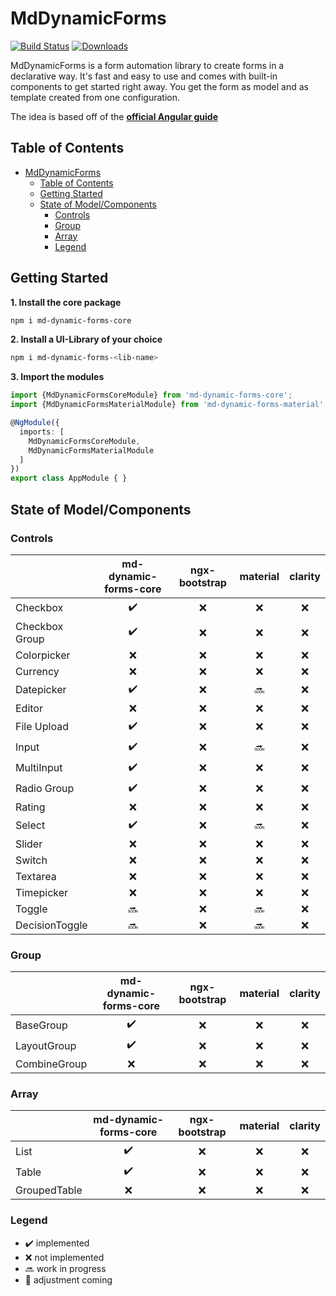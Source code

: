 # MdDynamicForms


[![Build Status](https://travis-ci.com/officialMKL/md-dynamic-forms.svg?branch=master)](https://travis-ci.com/officialMKL/md-dynamic-forms)
[![Downloads](https://img.shields.io/npm/dm/md-dynamic-forms-core.svg)](https://npmjs.com/package/md-dynamic-forms-core)

MdDynamicForms is a form automation library to create forms in a declarative way.
It's fast and easy to use and comes with built-in components to get started right away.
You get the form as model and as template created from one configuration.

The idea is based off of the [**official Angular guide**](https://angular.io/guide/dynamic-form)

## Table of Contents
- [MdDynamicForms](#mddynamicforms)
  - [Table of Contents](#table-of-contents)
  - [Getting Started](#getting-started)
  - [State of Model/Components](#state-of-modelcomponents)
    - [Controls](#controls)
    - [Group](#group)
    - [Array](#array)
    - [Legend](#legend)

## Getting Started

**1. Install the core package**
```bash
npm i md-dynamic-forms-core
```

**2. Install a UI-Library of your choice**
```bash
npm i md-dynamic-forms-<lib-name>
```

**3. Import the modules**
```typescript
import {MdDynamicFormsCoreModule} from 'md-dynamic-forms-core';
import {MdDynamicFormsMaterialModule} from 'md-dynamic-forms-material';

@NgModule({
  imports: [
    MdDynamicFormsCoreModule,
    MdDynamicFormsMaterialModule
  ]
})
export class AppModule { }
```

## State of Model/Components

### Controls
|                	|md-dynamic-forms-core|ngx-bootstrap|material|clarity|
|----------------	|:-:|:-:|:-:|:-:|
| Checkbox       	|:heavy_check_mark:|:x:|:x:|:x:|
| Checkbox Group 	|:heavy_check_mark:|:x:|:x:|:x:|
| Colorpicker    	|:x:|:x:|:x:|:x:|
| Currency      	|:x:|:x:|:x:|:x:|
| Datepicker     	|:heavy_check_mark:|:x:|:soon:|:x:|
| Editor         	|:x:|:x:|:x:|:x:|
| File Upload    	|:heavy_check_mark:|:x:|:x:|:x:|
| Input          	|:heavy_check_mark:|:x:|:soon:|:x:|
| MultiInput     	|:heavy_check_mark:|:x:|:x:|:x:|
| Radio Group    	|:heavy_check_mark:|:x:|:x:|:x:|
| Rating         	|:x:|:x:|:x:|:x:|
| Select         	|:heavy_check_mark:|:x:|:soon:|:x:|
| Slider         	|:x:|:x:|:x:|:x:|
| Switch         	|:x:|:x:|:x:|:x:|
| Textarea       	|:x:|:x:|:x:|:x:|
| Timepicker     	|:x:|:x:|:x:|:x:|
| Toggle        	|:soon:|:x:|:soon:|:x:|
| DecisionToggle 	|:soon:|:x:|:soon:|:x:|

### Group
|                	|md-dynamic-forms-core|ngx-bootstrap|material|clarity|
|----------------	|:-:|:-:|:-:|:-:|
| BaseGroup      	|:heavy_check_mark:|:x:|:x:|:x:|
| LayoutGroup   	|:heavy_check_mark:|:x:|:x:|:x:|
| CombineGroup   	|:x:|:x:|:x:|:x:|

### Array
|                	|md-dynamic-forms-core|ngx-bootstrap|material|clarity|
|----------------	|:-:|:-:|:-:|:-:|
| List          	|:heavy_check_mark:|:x:|:x:|:x:|
| Table         	|:heavy_check_mark:|:x:|:x:|:x:|
| GroupedTable   	|:x:|:x:|:x:|:x:|

### Legend
* :heavy_check_mark: implemented
* :x: not implemented
* :soon: work in progress
* :arrows_counterclockwise: adjustment coming
